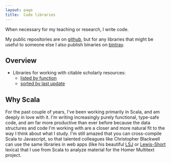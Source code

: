 ```yaml
---
layout: page
title:  Code libraries
---
```


When necessary for my teaching or research, I write code.


My public repositories are on [github](https://github.com/neelsmith), but for any libraries that might be useful to someone else I also publish binaries on [bintray](https://bintray.com/neelsmith/maven).

## Overview

- Libraries for working with citable scholarly resources:
    -  [listed by function](citelibs)
    -  [sorted by last update](citebydate)



## Why Scala

For the past couple of years, I've been working primarily in Scala, and am deeply in love with it.  I'm writing increasingly purely functional, type-safe code, and am far more productive than ever before because the data structures and code I'm working with are a closer and more natural fit to the way I think about what I study.  I'm still amazed that you can cross-compile Scala to Javascript, so that talented colleagues like Christopher Blackwell can use the same libraries in web apps (like his beautiful [LSJ](http://folio2.furman.edu/lsj/) or [Lewis-Short](http://folio2.furman.edu/lewis-short/index.html) lexica) that  I use from Scala to analyze material for the Homer Multitext project.
